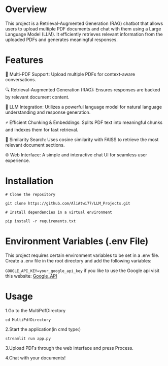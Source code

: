 # **Overview**

This project is a Retrieval-Augmented Generation (RAG) chatbot that allows users to upload multiple PDF documents and chat with them using a Large Language Model (LLM). It efficiently retrieves relevant information from the uploaded PDFs and generates meaningful responses.

# **Features**

📄 Multi-PDF Support: Upload multiple PDFs for context-aware conversations.

🔍 Retrieval-Augmented Generation (RAG): Ensures responses are backed by relevant document content.

🤖 LLM Integration: Utilizes a powerful language model for natural language understanding and response generation.

⚡ Efficient Chunking & Embeddings: Splits PDF text into meaningful chunks and indexes them for fast retrieval.

🔎 Similarity Search: Uses cosine similarity with FAISS to retrieve the most relevant document sections.

🌐 Web Interface: A simple and interactive chat UI for seamless user experience.


# **Installation**
`# Clone the repository`

`git clone https://github.com/AliAtwi77/LLM_Projects.git`

`# Install dependencies in a virtual environment`

`pip install -r requirements.txt`


# **Environment Variables (.env File)**
This project requires certain environment variables to be set in a .env file. Create a .env file in the root directory and add the following variables:

`GOOGLE_API_KEY=your_google_api_key`
if you like to use the Google api visit this website: [Google_API]([https://www.google.com](https://ai.google.dev/gemini-api/docs/api-key)) 

# **Usage**
1.Go to the MultiPdfDirectory

`cd MultiPdfDirectory`

2.Start the application(in cmd type:)

`streamlit run app.py`

3.Upload PDFs through the web interface and press Process.

4.Chat with your documents!
